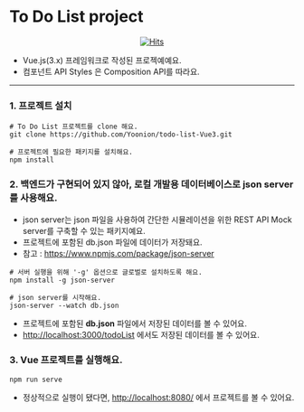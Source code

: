 # To Do List project 

<div align=center>
  
[![Hits](https://hits.seeyoufarm.com/api/count/incr/badge.svg?url=https%3A%2F%2Fgithub.com%2FYoonion%2Ftodo-list-Vue3&count_bg=%2379C83D&title_bg=%23555555&icon=&icon_color=%23E7E7E7&title=hits&edge_flat=false)](https://hits.seeyoufarm.com)
  
</div>

* Vue.js(3.x) 프레임워크로 작성된 프로젝예예요.
* 컴포넌트 API Styles 은 Composition API를 따라요.

---------------------

### 1. 프로젝트 설치
```shell
# To Do List 프로젝트를 clone 해요.
git clone https://github.com/Yoonion/todo-list-Vue3.git

# 프로젝트에 필요한 패키지를 설치해요.
npm install
```

### 2. 백엔드가 구현되어 있지 않아, 로컬 개발용 데이터베이스로 json server를 사용해요.
- json server는 json 파일을 사용하여 간단한 시뮬레이션을 위한 REST API Mock server를 구축할 수 있는 패키지예요.
- 프로젝트에 포함된 db.json 파일에 데이터가 저장돼요.
- 참고 : <https://www.npmjs.com/package/json-server>
```shell
# 서버 실행을 위해 '-g' 옵션으로 글로벌로 설치하도록 해요.
npm install -g json-server 

# json server를 시작해요.
json-server --watch db.json 
```
- 프로젝트에 포함된 **db.json** 파일에서 저장된 데이터를 볼 수 있어요.
- <http://localhost:3000/todoList> 에서도 저장된 데이터를 볼 수 있어요.

### 3. Vue 프로젝트를 실행해요.
```
npm run serve
```
- 정상적으로 실행이 됐다면, <http://localhost:8080/> 에서 프로젝트를 볼 수 있어요.
